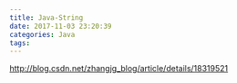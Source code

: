 ```yaml
---
title: Java-String
date: 2017-11-03 23:20:39
categories: Java
tags:
---
```


http://blog.csdn.net/zhangjg_blog/article/details/18319521
